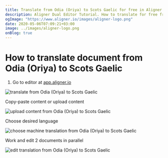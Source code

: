 ```yaml
---
title: Translate from Odia (Oriya) to Scots Gaelic for free in Aligner Editor
description: Aligner Dual Editor Tutorial. How to translate for free from Odia (Oriya) to Scots Gaelic. Aligner is multilingual document management platform. 
ogImage: "https://www.aligner.io/images/aligner-logo.png"
date: 2020-05-06T07:09:21+03:00
image: ../images/aligner-logo.png
onBlog: true
---
```


# How to translate document from Odia (Oriya) to Scots Gaelic

1. Go to editor at [app.aligner.io](https://app.aligner.io "Aligner App web page")

![translate from Odia (Oriya) to Scots Gaelic](../aligner-blank-editor.png "translate from Odia (Oriya) to Scots Gaelic")

Copy-paste content or upload content

![upload content from Odia (Oriya) to Scots Gaelic](../aligner-uploaded-document.png "upload content from Odia (Oriya) to Scots Gaelic")

Choose desired language

![choose machine translation from Odia (Oriya) to Scots Gaelic](../aligner-language-dropdown.png "choose machine translation from Odia (Oriya) to Scots Gaelic")

Work and edit 2 documents in parallel

![edit translation from Odia (Oriya) to Scots Gaelic](../aligner-double-sitded-editor.png "edit translation from Odia (Oriya) to Scots Gaelic")

